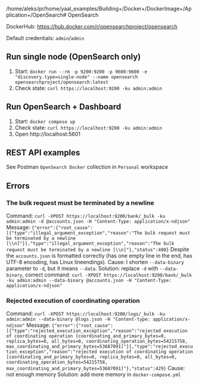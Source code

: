 /home/aleks/pr/home/yaal_examples/Building+/Docker+/DockerImage+/Application+/OpenSearch# OpenSearch

DockerHub: https://hub.docker.com/r/opensearchproject/opensearch

Default credentials: `admin`/`admin`

## Run single node (OpenSearch only)
1. Start: `docker run --rm -p 9200:9200 -p 9600:9600 -e "discovery.type=single-node" --name opensearch opensearchproject/opensearch:latest`
2. Check state: `curl https://localhost:9200 -ku admin:admin`

## Run OpenSearch + Dashboard
1. Start: `docker compose up`
2. Check state: `curl https://localhost:9200 -ku admin:admin`
3. Open http://localhost:5601

## REST API examples
See Postman `OpenSearch Docker` collection in `Personal` workspace

## Errors
### The bulk request must be terminated by a newline
Command: `curl -XPOST https://localhost:9200/bank/_bulk -ku admin:admin -d @accounts.json -H "Content-Type: application/x-ndjson"`
Message: `{"error":{"root_cause":[{"type":"illegal_argument_exception","reason":"The bulk request must be terminated by a newline [\\n]"}],"type":"illegal_argument_exception","reason":"The bulk request must be terminated by a newline [\\n]"},"status":400}`
Despite the `accounts.json` is formatted correctly (has one empty line in the end, has UTF-8 encoding, has Linux lineendings).
Cause: I shorten `--data-binary` parameter to `-d`, but it means `--data`.
Solution: replace `-d` with `--data-binary`, correct command: `curl -XPOST https://localhost:9200/bank/_bulk -ku admin:admin --data-binary @accounts.json -H "Content-Type: application/x-ndjson"`

### Rejected execution of coordinating operation
Command: `curl -XPOST https://localhost:9200/logs/_bulk -ku admin:admin --data-binary @logs.json -H "Content-type: application/x-ndjson"`
Message: `{"error":{"root_cause":[{"type":"rejected_execution_exception","reason":"rejected execution of coordinating operation [coordinating_and_primary_bytes=0, replica_bytes=0, all_bytes=0, coordinating_operation_bytes=54215758, max_coordinating_and_primary_bytes=53687091]"}],"type":"rejected_execution_exception","reason":"rejected execution of coordinating operation [coordinating_and_primary_bytes=0, replica_bytes=0, all_bytes=0, coordinating_operation_bytes=54215758, max_coordinating_and_primary_bytes=53687091]"},"status":429}`
Cause: not enough memory
Solution: add more memory in `docker-compose.yml`
